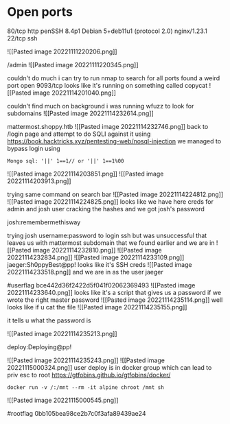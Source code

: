 # **Open ports**

80/tcp http penSSH 8.4p1 Debian 5+deb11u1 (protocol 2.0) nginx/1.23.1 
22/tcp ssh

![[Pasted image 20221111220206.png]]

/admin
![[Pasted image 20221111220345.png]]

couldn't do much i can try to run nmap to search for all ports
found a weird port open 
9093/tcp 
looks like it's running on something called copycat 
![[Pasted image 20221114201040.png]]

couldn't find much 
on background i was running wfuzz to look for subdomains 
![[Pasted image 20221114232614.png]]

mattermost.shoppy.htb
![[Pasted image 20221114232746.png]]
back to /login page and attempt to do SQLI against it 
using 
https://book.hacktricks.xyz/pentesting-web/nosql-injection
we managed to bypass login using 
```
Mongo sql: '||' 1==1// or '||' 1==1%00
```

![[Pasted image 20221114203851.png]]
![[Pasted image 20221114203913.png]]

trying same command on search bar 
![[Pasted image 20221114224812.png]]
![[Pasted image 20221114224825.png]]
looks like we have here creds for admin and josh user
cracking the hashes and we got josh's password

josh:remembermethisway

trying josh username:password to login ssh but was unsuccessful that leaves us with mattermost subdomain that we found earlier 
and we are in 
![[Pasted image 20221114232810.png]]
![[Pasted image 20221114232834.png]]
![[Pasted image 20221114233109.png]]
jaeger:Sh0ppyBest@pp!
looks like it's SSH creds
![[Pasted image 20221114233518.png]]
and we are in as the user jaeger

#userflag bce442d36f2422d5f041f02062369493
![[Pasted image 20221114233640.png]]
looks like it's a script that gives us a password if we wrote the right master password
![[Pasted image 20221114235114.png]]
well looks like if u cat the file 
![[Pasted image 20221114235155.png]]

it tells u what the password is

![[Pasted image 20221114235213.png]]

deploy:Deploying@pp!

![[Pasted image 20221114235243.png]]
![[Pasted image 20221115000324.png]]
user deploy is in docker group which can lead to priv esc to root 
https://gtfobins.github.io/gtfobins/docker/

```
docker run -v /:/mnt --rm -it alpine chroot /mnt sh

```


![[Pasted image 20221115000545.png]]

#rootflag 0bb105bea98ce2b7c0f3afa89439ae24
